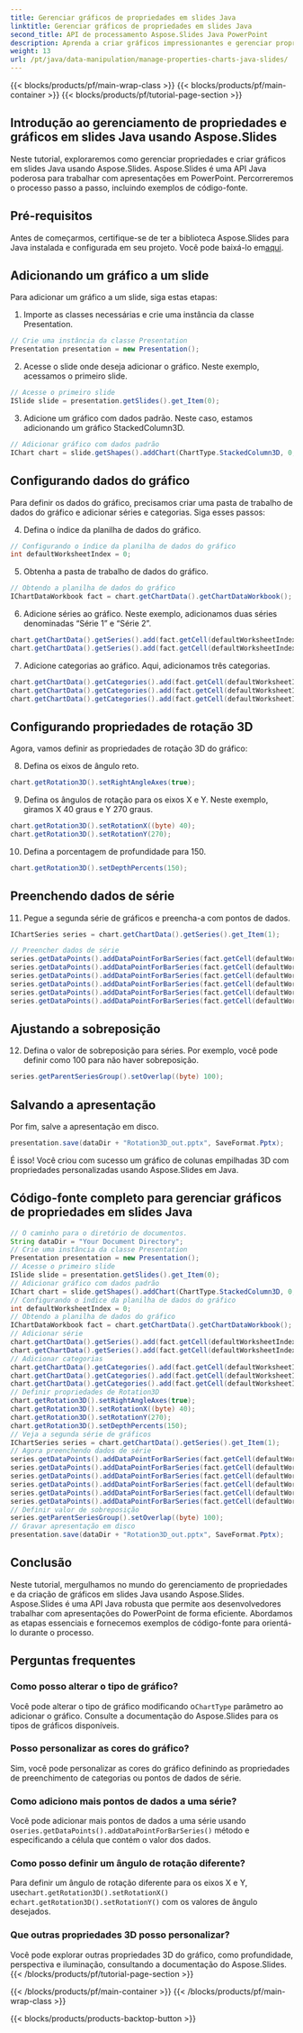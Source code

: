 ```yaml
---
title: Gerenciar gráficos de propriedades em slides Java
linktitle: Gerenciar gráficos de propriedades em slides Java
second_title: API de processamento Aspose.Slides Java PowerPoint
description: Aprenda a criar gráficos impressionantes e gerenciar propriedades em slides Java com Aspose.Slides. Guia passo a passo com código-fonte para apresentações poderosas.
weight: 13
url: /pt/java/data-manipulation/manage-properties-charts-java-slides/
---
```


{{< blocks/products/pf/main-wrap-class >}}
{{< blocks/products/pf/main-container >}}
{{< blocks/products/pf/tutorial-page-section >}}


## Introdução ao gerenciamento de propriedades e gráficos em slides Java usando Aspose.Slides

Neste tutorial, exploraremos como gerenciar propriedades e criar gráficos em slides Java usando Aspose.Slides. Aspose.Slides é uma API Java poderosa para trabalhar com apresentações em PowerPoint. Percorreremos o processo passo a passo, incluindo exemplos de código-fonte.

## Pré-requisitos

Antes de começarmos, certifique-se de ter a biblioteca Aspose.Slides para Java instalada e configurada em seu projeto. Você pode baixá-lo em[aqui](https://releases.aspose.com/slides/java/).

## Adicionando um gráfico a um slide

Para adicionar um gráfico a um slide, siga estas etapas:

1. Importe as classes necessárias e crie uma instância da classe Presentation.

```java
// Crie uma instância da classe Presentation
Presentation presentation = new Presentation();
```

2. Acesse o slide onde deseja adicionar o gráfico. Neste exemplo, acessamos o primeiro slide.

```java
// Acesse o primeiro slide
ISlide slide = presentation.getSlides().get_Item(0);
```

3. Adicione um gráfico com dados padrão. Neste caso, estamos adicionando um gráfico StackedColumn3D.

```java
// Adicionar gráfico com dados padrão
IChart chart = slide.getShapes().addChart(ChartType.StackedColumn3D, 0, 0, 500, 500);
```

## Configurando dados do gráfico

Para definir os dados do gráfico, precisamos criar uma pasta de trabalho de dados do gráfico e adicionar séries e categorias. Siga esses passos:

4. Defina o índice da planilha de dados do gráfico.

```java
// Configurando o índice da planilha de dados do gráfico
int defaultWorksheetIndex = 0;
```

5. Obtenha a pasta de trabalho de dados do gráfico.

```java
// Obtendo a planilha de dados do gráfico
IChartDataWorkbook fact = chart.getChartData().getChartDataWorkbook();
```

6. Adicione séries ao gráfico. Neste exemplo, adicionamos duas séries denominadas “Série 1” e “Série 2”.

```java
chart.getChartData().getSeries().add(fact.getCell(defaultWorksheetIndex, 0, 1, "Series 1"), chart.getType());
chart.getChartData().getSeries().add(fact.getCell(defaultWorksheetIndex, 0, 2, "Series 2"), chart.getType());
```

7. Adicione categorias ao gráfico. Aqui, adicionamos três categorias.

```java
chart.getChartData().getCategories().add(fact.getCell(defaultWorksheetIndex, 1, 0, "Category 1"));
chart.getChartData().getCategories().add(fact.getCell(defaultWorksheetIndex, 2, 0, "Category 2"));
chart.getChartData().getCategories().add(fact.getCell(defaultWorksheetIndex, 3, 0, "Category 3"));
```

## Configurando propriedades de rotação 3D

Agora, vamos definir as propriedades de rotação 3D do gráfico:

8. Defina os eixos de ângulo reto.

```java
chart.getRotation3D().setRightAngleAxes(true);
```

9. Defina os ângulos de rotação para os eixos X e Y. Neste exemplo, giramos X 40 graus e Y 270 graus.

```java
chart.getRotation3D().setRotationX((byte) 40);
chart.getRotation3D().setRotationY(270);
```

10. Defina a porcentagem de profundidade para 150.

```java
chart.getRotation3D().setDepthPercents(150);
```

## Preenchendo dados de série

11. Pegue a segunda série de gráficos e preencha-a com pontos de dados.

```java
IChartSeries series = chart.getChartData().getSeries().get_Item(1);

// Preencher dados de série
series.getDataPoints().addDataPointForBarSeries(fact.getCell(defaultWorksheetIndex, 1, 1, 20));
series.getDataPoints().addDataPointForBarSeries(fact.getCell(defaultWorksheetIndex, 2, 1, 50));
series.getDataPoints().addDataPointForBarSeries(fact.getCell(defaultWorksheetIndex, 3, 1, 30));
series.getDataPoints().addDataPointForBarSeries(fact.getCell(defaultWorksheetIndex, 1, 2, 30));
series.getDataPoints().addDataPointForBarSeries(fact.getCell(defaultWorksheetIndex, 2, 2, 10));
series.getDataPoints().addDataPointForBarSeries(fact.getCell(defaultWorksheetIndex, 3, 2, 60));
```

## Ajustando a sobreposição

12. Defina o valor de sobreposição para séries. Por exemplo, você pode definir como 100 para não haver sobreposição.

```java
series.getParentSeriesGroup().setOverlap((byte) 100);
```

## Salvando a apresentação

Por fim, salve a apresentação em disco.

```java
presentation.save(dataDir + "Rotation3D_out.pptx", SaveFormat.Pptx);
```

É isso! Você criou com sucesso um gráfico de colunas empilhadas 3D com propriedades personalizadas usando Aspose.Slides em Java.

## Código-fonte completo para gerenciar gráficos de propriedades em slides Java

```java
// O caminho para o diretório de documentos.
String dataDir = "Your Document Directory";
// Crie uma instância da classe Presentation
Presentation presentation = new Presentation();
// Acesse o primeiro slide
ISlide slide = presentation.getSlides().get_Item(0);
// Adicionar gráfico com dados padrão
IChart chart = slide.getShapes().addChart(ChartType.StackedColumn3D, 0, 0, 500, 500);
// Configurando o índice da planilha de dados do gráfico
int defaultWorksheetIndex = 0;
// Obtendo a planilha de dados do gráfico
IChartDataWorkbook fact = chart.getChartData().getChartDataWorkbook();
// Adicionar série
chart.getChartData().getSeries().add(fact.getCell(defaultWorksheetIndex, 0, 1, "Series 1"), chart.getType());
chart.getChartData().getSeries().add(fact.getCell(defaultWorksheetIndex, 0, 2, "Series 2"), chart.getType());
// Adicionar categorias
chart.getChartData().getCategories().add(fact.getCell(defaultWorksheetIndex, 1, 0, "Caetegoty 1"));
chart.getChartData().getCategories().add(fact.getCell(defaultWorksheetIndex, 2, 0, "Caetegoty 2"));
chart.getChartData().getCategories().add(fact.getCell(defaultWorksheetIndex, 3, 0, "Caetegoty 3"));
// Definir propriedades de Rotation3D
chart.getRotation3D().setRightAngleAxes(true);
chart.getRotation3D().setRotationX((byte) 40);
chart.getRotation3D().setRotationY(270);
chart.getRotation3D().setDepthPercents(150);
// Veja a segunda série de gráficos
IChartSeries series = chart.getChartData().getSeries().get_Item(1);
// Agora preenchendo dados de série
series.getDataPoints().addDataPointForBarSeries(fact.getCell(defaultWorksheetIndex, 1, 1, 20));
series.getDataPoints().addDataPointForBarSeries(fact.getCell(defaultWorksheetIndex, 2, 1, 50));
series.getDataPoints().addDataPointForBarSeries(fact.getCell(defaultWorksheetIndex, 3, 1, 30));
series.getDataPoints().addDataPointForBarSeries(fact.getCell(defaultWorksheetIndex, 1, 2, 30));
series.getDataPoints().addDataPointForBarSeries(fact.getCell(defaultWorksheetIndex, 2, 2, 10));
series.getDataPoints().addDataPointForBarSeries(fact.getCell(defaultWorksheetIndex, 3, 2, 60));
// Definir valor de sobreposição
series.getParentSeriesGroup().setOverlap((byte) 100);
// Gravar apresentação em disco
presentation.save(dataDir + "Rotation3D_out.pptx", SaveFormat.Pptx);
```

## Conclusão

Neste tutorial, mergulhamos no mundo do gerenciamento de propriedades e da criação de gráficos em slides Java usando Aspose.Slides. Aspose.Slides é uma API Java robusta que permite aos desenvolvedores trabalhar com apresentações do PowerPoint de forma eficiente. Abordamos as etapas essenciais e fornecemos exemplos de código-fonte para orientá-lo durante o processo.

## Perguntas frequentes

### Como posso alterar o tipo de gráfico?

 Você pode alterar o tipo de gráfico modificando o`ChartType` parâmetro ao adicionar o gráfico. Consulte a documentação do Aspose.Slides para os tipos de gráficos disponíveis.

### Posso personalizar as cores do gráfico?

Sim, você pode personalizar as cores do gráfico definindo as propriedades de preenchimento de categorias ou pontos de dados de série.

### Como adiciono mais pontos de dados a uma série?

 Você pode adicionar mais pontos de dados a uma série usando o`series.getDataPoints().addDataPointForBarSeries()` método e especificando a célula que contém o valor dos dados.

### Como posso definir um ângulo de rotação diferente?

 Para definir um ângulo de rotação diferente para os eixos X e Y, use`chart.getRotation3D().setRotationX()` e`chart.getRotation3D().setRotationY()` com os valores de ângulo desejados.

### Que outras propriedades 3D posso personalizar?

Você pode explorar outras propriedades 3D do gráfico, como profundidade, perspectiva e iluminação, consultando a documentação do Aspose.Slides.
{{< /blocks/products/pf/tutorial-page-section >}}

{{< /blocks/products/pf/main-container >}}
{{< /blocks/products/pf/main-wrap-class >}}

{{< blocks/products/products-backtop-button >}}

